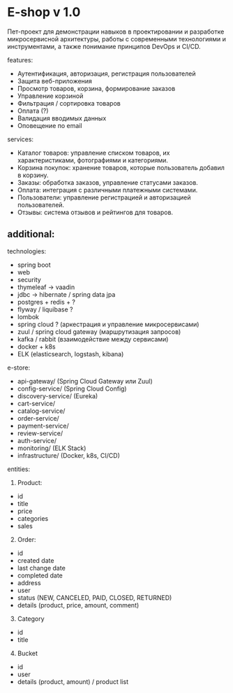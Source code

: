 # E-shop v 1.0

Пет-проект для демонстрации навыков в проектировании и разработке микросервисной архитектуры,
работы с современными технологиями и инструментами, а также понимание принципов DevOps и CI/CD.

features:
- Аутентификация, авторизация, регистрация пользователей
- Защита веб-приложения
- Просмотр товаров, корзина, формирование заказов
- Управление корзиной
- Фильтрация / сортировка товаров
- Оплата (?)
- Валидация вводимых данных
- Оповещение по email

services:
- Каталог товаров: управление списком товаров, их характеристиками, фотографиями и категориями.
- Корзина покупок: хранение товаров, которые пользователь добавил в корзину.
- Заказы: обработка заказов, управление статусами заказов.
- Оплата: интеграция с различными платежными системами.
- Пользователи: управление регистрацией и авторизацией пользователей.
- Отзывы: система отзывов и рейтингов для товаров.

additional:
-

technologies:
- spring boot
- web
- security
- thymeleaf -> vaadin
- jdbc -> hibernate / spring data jpa
- postgres + redis + ?
- flyway / liquibase ?
- lombok
- spring cloud ? (аркестрация и управление микросервисами)
- zuul / spring cloud gateway (маршрутизация запросов)
- kafka / rabbit (взаимодействие между сервисами)
- docker + k8s
- ELK (elasticsearch, logstash, kibana)

e-store:
- api-gateway/ (Spring Cloud Gateway или Zuul)
- config-service/ (Spring Cloud Config)
- discovery-service/ (Eureka)
- cart-service/
- catalog-service/
- order-service/
- payment-service/
- review-service/
- auth-service/
- monitoring/ (ELK Stack)
- infrastructure/ (Docker, k8s, CI/CD)

entities:
1. Product:
- id
- title
- price
- categories
- sales

2. Order:
- id
- created date
- last change date
- completed date
- address
- user
- status (NEW, CANCELED, PAID, CLOSED, RETURNED)
- details (product, price, amount, comment)

3. Category
- id
- title

4. Bucket
- id
- user
- details (product, amount) / product list
